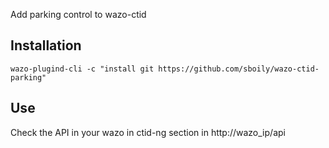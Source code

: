 Add parking control to wazo-ctid

Installation
------------

    wazo-plugind-cli -c "install git https://github.com/sboily/wazo-ctid-parking"

Use
---

Check the API in your wazo in ctid-ng section in http://wazo_ip/api
